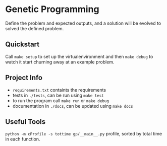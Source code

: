 # Genetic Programming
Define the problem and expected outputs, and a solution will be evolved to
solved the defined problem.


## Quickstart
Call `make setup` to set up the virtualenvironment and then `make debug` to
watch it start churning away at an example problem.


## Project Info
* `requirements.txt` containts the requirements
* tests in `./tests`, can be run using `make test`
* to run the program call `make run` or `make debug`
* documentation in `./docs`, can be updated using `make docs`


## Useful Tools
`python -m cProfile -s tottime gp/__main__.py` profile, sorted by total time in each function.

